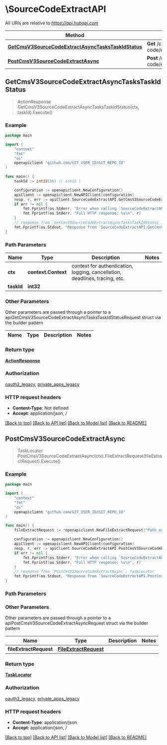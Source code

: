 # \SourceCodeExtractAPI

All URIs are relative to *https://api.hubapi.com*

Method | HTTP request | Description
------------- | ------------- | -------------
[**GetCmsV3SourceCodeExtractAsyncTasksTaskIdStatus**](SourceCodeExtractAPI.md#GetCmsV3SourceCodeExtractAsyncTasksTaskIdStatus) | **Get** /cms/v3/source-code/extract/async/tasks/{taskId}/status | 
[**PostCmsV3SourceCodeExtractAsync**](SourceCodeExtractAPI.md#PostCmsV3SourceCodeExtractAsync) | **Post** /cms/v3/source-code/extract/async | 



## GetCmsV3SourceCodeExtractAsyncTasksTaskIdStatus

> ActionResponse GetCmsV3SourceCodeExtractAsyncTasksTaskIdStatus(ctx, taskId).Execute()



### Example

```go
package main

import (
	"context"
	"fmt"
	"os"
	openapiclient "github.com/GIT_USER_ID/GIT_REPO_ID"
)

func main() {
	taskId := int32(56) // int32 | 

	configuration := openapiclient.NewConfiguration()
	apiClient := openapiclient.NewAPIClient(configuration)
	resp, r, err := apiClient.SourceCodeExtractAPI.GetCmsV3SourceCodeExtractAsyncTasksTaskIdStatus(context.Background(), taskId).Execute()
	if err != nil {
		fmt.Fprintf(os.Stderr, "Error when calling `SourceCodeExtractAPI.GetCmsV3SourceCodeExtractAsyncTasksTaskIdStatus``: %v\n", err)
		fmt.Fprintf(os.Stderr, "Full HTTP response: %v\n", r)
	}
	// response from `GetCmsV3SourceCodeExtractAsyncTasksTaskIdStatus`: ActionResponse
	fmt.Fprintf(os.Stdout, "Response from `SourceCodeExtractAPI.GetCmsV3SourceCodeExtractAsyncTasksTaskIdStatus`: %v\n", resp)
}
```

### Path Parameters


Name | Type | Description  | Notes
------------- | ------------- | ------------- | -------------
**ctx** | **context.Context** | context for authentication, logging, cancellation, deadlines, tracing, etc.
**taskId** | **int32** |  | 

### Other Parameters

Other parameters are passed through a pointer to a apiGetCmsV3SourceCodeExtractAsyncTasksTaskIdStatusRequest struct via the builder pattern


Name | Type | Description  | Notes
------------- | ------------- | ------------- | -------------


### Return type

[**ActionResponse**](ActionResponse.md)

### Authorization

[oauth2_legacy](../README.md#oauth2_legacy), [private_apps_legacy](../README.md#private_apps_legacy)

### HTTP request headers

- **Content-Type**: Not defined
- **Accept**: application/json, */*

[[Back to top]](#) [[Back to API list]](../README.md#documentation-for-api-endpoints)
[[Back to Model list]](../README.md#documentation-for-models)
[[Back to README]](../README.md)


## PostCmsV3SourceCodeExtractAsync

> TaskLocator PostCmsV3SourceCodeExtractAsync(ctx).FileExtractRequest(fileExtractRequest).Execute()



### Example

```go
package main

import (
	"context"
	"fmt"
	"os"
	openapiclient "github.com/GIT_USER_ID/GIT_REPO_ID"
)

func main() {
	fileExtractRequest := *openapiclient.NewFileExtractRequest("Path_example") // FileExtractRequest | 

	configuration := openapiclient.NewConfiguration()
	apiClient := openapiclient.NewAPIClient(configuration)
	resp, r, err := apiClient.SourceCodeExtractAPI.PostCmsV3SourceCodeExtractAsync(context.Background()).FileExtractRequest(fileExtractRequest).Execute()
	if err != nil {
		fmt.Fprintf(os.Stderr, "Error when calling `SourceCodeExtractAPI.PostCmsV3SourceCodeExtractAsync``: %v\n", err)
		fmt.Fprintf(os.Stderr, "Full HTTP response: %v\n", r)
	}
	// response from `PostCmsV3SourceCodeExtractAsync`: TaskLocator
	fmt.Fprintf(os.Stdout, "Response from `SourceCodeExtractAPI.PostCmsV3SourceCodeExtractAsync`: %v\n", resp)
}
```

### Path Parameters



### Other Parameters

Other parameters are passed through a pointer to a apiPostCmsV3SourceCodeExtractAsyncRequest struct via the builder pattern


Name | Type | Description  | Notes
------------- | ------------- | ------------- | -------------
 **fileExtractRequest** | [**FileExtractRequest**](FileExtractRequest.md) |  | 

### Return type

[**TaskLocator**](TaskLocator.md)

### Authorization

[oauth2_legacy](../README.md#oauth2_legacy), [private_apps_legacy](../README.md#private_apps_legacy)

### HTTP request headers

- **Content-Type**: application/json
- **Accept**: application/json, */*

[[Back to top]](#) [[Back to API list]](../README.md#documentation-for-api-endpoints)
[[Back to Model list]](../README.md#documentation-for-models)
[[Back to README]](../README.md)

